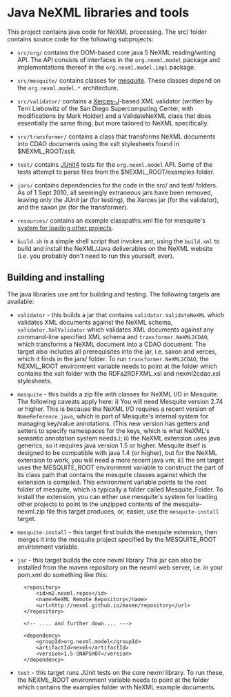 Java NeXML libraries and tools
==============================

This project contains java code for NeXML processing. The src/ folder contains source code 
for the following subprojects:

* `src/org/` contains the DOM-based core java 5 NeXML reading/writing API. The API 
consists of interfaces in the `org.nexml.model` package and implementations thereof in 
the `org.nexml.model.impl` package.

* `src/mesquite/` contains classes for [mesquite](http://mesquiteproject.org). These 
classes depend on the `org.nexml.model.*` architecture.

* `src/validator/` contains a [Xerces-J](http://xerces.apache.org/xerces-j/)-based
XML validator (written by Terri Liebowitz of the San Diego Supercomputing Center, with 
modifications by Mark Holder) and a ValidateNeXML class that does essentially the same 
thing, but more tailored to NeXML specifically.

* `src/transformer/` contains a class that transforms NeXML documents into CDAO documents 
using the xslt stylesheets found in $NEXML_ROOT/xslt.

* `test/` contains [JUnit4](http://www.junit.org/) tests for the `org.nexml.model` API. 
Some of the tests attempt to parse files from the $NEXML_ROOT/examples folder.

* `jars/` contains dependencies for the code in the src/ and test/ folders. As of 1 Sept 
2010, all seemingly extraneous jars have been removed, leaving only the JUnit jar (for 
testing), the Xerces jar (for the validator), and the saxon jar (for the transformer).

* `resources/` contains an example classpaths.xml file for mesquite's 
[system for loading other projects](http://mesquiteproject.org/mesquite/download/source.html#classPaths).
		
* `build.sh` is a simple shell script that invokes ant, using the `build.xml` to build and 
install the NeXML/Java deliverables on the NeXML website (i.e. you probably don't need to 
run this yourself, ever).

Building and installing
-----------------------

The java libraries use ant for building and testing. The following targets are available:

* `validator` - this builds a jar that contains `validator.ValidateNeXML` which validates 
XML documents against the NeXML schema, `validator.XmlValidator` which validates XML 
documents against any command-line specified XML schema and `transformer.NeXML2CDAO`, 
which transforms a NeXML document into a CDAO document. The target also includes all 
prerequisites into the jar, i.e. saxon and xerces, which it finds in the  jars/ folder. 
To run `transformer.NeXML2CDAO`, the NEXML_ROOT environment variable needs to point at the 
folder which contains the xslt folder with the RDFa2RDFXML.xsl and nexml2cdao.xsl 
stylesheets.

* `mesquite` - this builds a zip file with classes for NeXML I/O in Mesquite. The 
following caveats apply here: i) You will need Mesquite version 2.74 or higher. This is 
because the NeXML I/O requires a recent version of `NameReference.java`, which is part of 
Mesquite's internal system for managing key/value annotations. (This new version has getters
and setters to specify namespaces for the keys, which is what NeXML's semantic annotation 
system needs.); ii) the NeXML extension uses java generics, so it requires java version 
1.5 or higher. Mesquite itself is designed to be compatible with java 1.4 (or higher), but 
for the NeXML extension to work, you will need a more recent java vm; iii) the ant target 
uses the MESQUITE_ROOT environment variable to construct the part of its class path that
contains the mesquite classes against which the extension is compiled. This environment 
variable points to the root folder of mesquite, which is typically a folder called 
Mesquite_Folder. To install the extension, you can either use mesquite's system for 
loading other projects to point to the unzipped contents of the mesquite-nexml.zip file 
this target produces, or, easier, use the `mesquite-install` target.

* `mesquite-install` - this target first builds the mesquite extension, then merges it 
into the mesquite project specified by the MESQUITE_ROOT environment variable.

* `jar` - this target builds the core nexml library This jar can also be installed from 
the maven repository on the nexml web server, i.e. in your pom.xml do something like this:

		<repository>
			<id>m2.nexml.repos</id>
			<name>NeXML Remote Repository</name>
			<url>http://nexml.github.io/maven/repository</url>
		</repository>		
		
		<!-- .... and further down.... --->
		
		<dependency>
			<groupId>org.nexml.model</groupId>
			<artifactId>nexml</artifactId>
			<version>1.5-SNAPSHOT</version>
		</dependency>
	
* `test` - this target runs JUnit tests on the core nexml library.  To run these, the
NEXML_ROOT environment variable needs to point at the folder which contains the examples 
folder with NeXML example documents. 
